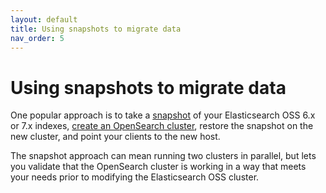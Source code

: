```yaml
---
layout: default
title: Using snapshots to migrate data
nav_order: 5
---
```


# Using snapshots to migrate data

One popular approach is to take a [snapshot]({{site.url}}{{site.baseurl}}/opensearch/snapshots/snapshot-restore) of your Elasticsearch OSS 6.x or 7.x indexes, [create an OpenSearch cluster]({{site.url}}{{site.baseurl}}/opensearch/install/), restore the snapshot on the new cluster, and point your clients to the new host.

The snapshot approach can mean running two clusters in parallel, but lets you validate that the OpenSearch cluster is working in a way that meets your needs prior to modifying the Elasticsearch OSS cluster.
